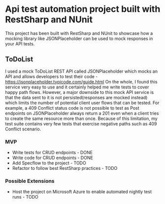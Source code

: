 # Api test automation project built with RestSharp and NUnit 
This project has been built with RestSharp and NUnit to showcase how a mocking library like JSONPlaceholder can be used to mock responses in your API tests.

## ToDoList
I used a mock ToDoList REST API called JSONPlaceholder which mocks an API and allows developers to test their code - https://jsonplaceholder.typicode.com/guide.html
On the whole, I found this service very easy to use and it certainly helped me write tests to cover happy path flows. 
However, a major downside to this mock API service is that the data sent to it is not persisted(responses are mocked instead) which limits the number of potential client user flows that can be tested. For example, a 409 Conflict status code is not possible to test as Post endpoints on JSONPlaceholder always return a 201 even when a client tries to create the same resource more than once. Because of this limitation, my test suite contains very few tests that exercise negative paths such as 409 Conflict scenario. 

### MVP
- Write tests for CRUD endpoints - DONE
- Write code for CRUD endpoints - DONE
- Add Specflow to the project - TODO
- Refactor to follow best RestSharp practices - TODO

### Possible Extensions
- Host the project on Microsoft Azure to enable automated nightly test runs - TODO
